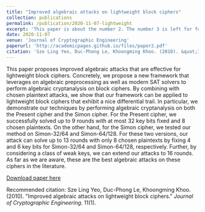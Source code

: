 ```yaml
---
title: "Improved algebraic attacks on lightweight block ciphers"
collection: publications
permalink: /publication/2020-11-07-lightweight
excerpt: 'This paper is about the number 2. The number 3 is left for future work.'
date: 2020-11-07
venue: 'Journal of Cryptographic Engineering'
paperurl: 'http://academicpages.github.io/files/paper2.pdf'
citation: 'Sze Ling Yeo, Duc-Phong Le, Khoongming Khoo. (2010). &quot;Improved algebraic attacks on lightweight block ciphers.&quot; <i>Journal of Cryptographic Engineering</i>. 11(1).'
---
```

This paper proposes improved algebraic attacks that are effective for lightweight block ciphers. Concretely, we propose a new framework that leverages on algebraic preprocessing as well as modern SAT solvers to perform algebraic cryptanalysis on block ciphers. By combining with chosen plaintext attacks, we show that our framework can be applied to lightweight block ciphers that exhibit a nice differential trail. In particular, we demonstrate our techniques by performing algebraic cryptanalysis on both the Present cipher and the Simon cipher. For the Present cipher, we successfully solved up to 9 rounds with at most 32 key bits fixed and 8 chosen plaintexts. On the other hand, for the Simon cipher, we tested our method on Simon-32/64 and Simon-64/128. For these two versions, our attack can solve up to 13 rounds with only 8 chosen plaintexts by fixing 4 and 6 key bits for Simon-32/64 and Simon-64/128, respectively. Further, by considering a class of weak keys, we can extend our attacks to 16 rounds. As far as we are aware, these are the best algebraic attacks on these ciphers in the literature.

[Download paper here](http://dple.github.io/files/lightweight.pdf)

Recommended citation: Sze Ling Yeo, Duc-Phong Le, Khoongming Khoo. (2010). "Improved algebraic attacks on lightweight block ciphers." <i>Journal of Cryptographic Engineering</i>. 11(1).